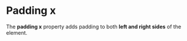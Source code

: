 # Padding x

The **padding x** property adds padding to both **left and right sides** of the element.